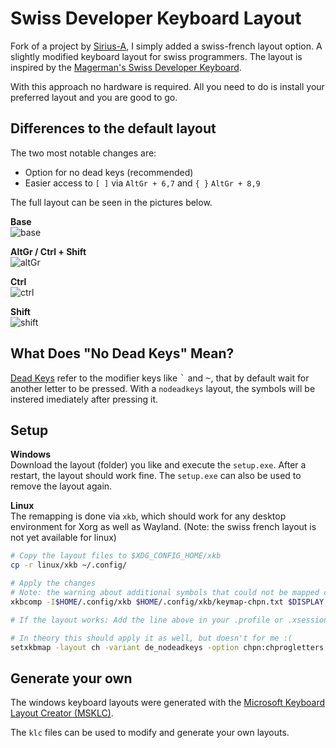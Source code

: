 # Swiss Developer Keyboard Layout
Fork of a project by [Sirius-A](https://github.com/Sirius-A/swiss-german-developer-keyboard-layout), I simply added a swiss-french layout option.
A slightly modified keyboard layout for swiss programmers. The layout is
inspired by the [Magerman's Swiss Developer Keyboard](https://www.magerman.com/en/Keyboard.html).

With this approach no hardware is required. All you need to do is install your 
preferred layout and you are good to go.

## Differences to the default layout

The two most notable changes are:

- Option for no dead keys (recommended)
- Easier access to `[ ]` via `AltGr + 6,7` and `{ }` `AltGr + 8,9`

The full layout can be seen in the pictures below.

**Base**  
![base](./images/base.jpg)

**AltGr / Ctrl + Shift**  
![altGr](./images/altGr.jpg)

**Ctrl**  
![ctrl](./images/ctrl.jpg)

**Shift**  
![shift](./images/shift.jpg)

## What Does "No Dead Keys" Mean?

[Dead Keys](https://www.wikiwand.com/en/Dead_key) refer to the modifier keys like <kbd>\`</kbd>
and  <kbd>~</kbd>, that by default wait for another letter to be pressed. With a `nodeadkeys`
layout, the symbols will be instered imediately after pressing it.

## Setup

**Windows**  
Download the layout (folder) you like and execute the `setup.exe`. After a restart,
the layout should work fine. The `setup.exe` can also be used to remove the
layout again.

**Linux**  
The remapping is done via `xkb`, which should work for any desktop environment
for Xorg as well as Wayland. (Note: the swiss french layout is not yet available for linux)

``` sh
# Copy the layout files to $XDG_CONFIG_HOME/xkb
cp -r linux/xkb ~/.config/

# Apply the changes 
# Note: the warning about additional symbols that could not be mapped can be ignored
xkbcomp -I$HOME/.config/xkb $HOME/.config/xkb/keymap-chpn.txt $DISPLAY

# If the layout works: Add the line above in your .profile or .xsessionrc

# In theory this should apply it as well, but doesn't for me :(
setxkbmap -layout ch -variant de_nodeadkeys -option chpn:chprogletters
```

## Generate your own

The windows keyboard layouts were generated with the
[Microsoft Keyboard Layout Creator (MSKLC)](https://www.microsoft.com/en-us/download/details.aspx?id=102134).

The `klc` files can be used to modify and generate your own layouts.
